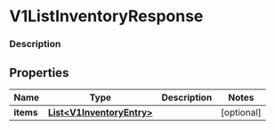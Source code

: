 
# V1ListInventoryResponse

### Description



## Properties
Name | Type | Description | Notes
------------ | ------------- | ------------- | -------------
**items** | [**List&lt;V1InventoryEntry&gt;**](V1InventoryEntry.md) |  |  [optional]



